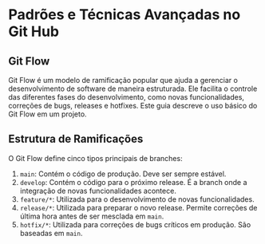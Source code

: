 # Padrões e Técnicas Avançadas no Git Hub
## Git Flow

Git Flow é um modelo de ramificação popular que ajuda a gerenciar o desenvolvimento de software de maneira estruturada. Ele facilita o controle das diferentes fases do desenvolvimento, como novas funcionalidades, correções de bugs, releases e hotfixes. Este guia descreve o uso básico do Git Flow em um projeto.

## Estrutura de Ramificações

O Git Flow define cinco tipos principais de branches:

1. `main`: Contém o código de produção. Deve ser sempre estável.
2. `develop`: Contém o código para o próximo release. É a branch onde a integração de novas funcionalidades acontece.
3. `feature/*`: Utilizada para o desenvolvimento de novas funcionalidades.
4. `release/*`: Utilizada para preparar o novo release. Permite correções de última hora antes de ser mesclada em `main`.
5. `hotfix/*`: Utilizada para correções de bugs críticos em produção. São baseadas em `main`.


